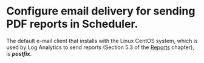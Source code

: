 Configure email delivery for sending PDF reports in Scheduler.
==============================================================

The default e-mail client that installs with the Linux CentOS system,
which is used by Log Analytics to send reports (Section 5.3 of the
[Reports](/./05-00-00-Reports/05-03-00-PDF_Report.md) chapter), is ***postfix***.
